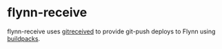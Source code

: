# flynn-receive

flynn-receive uses [gitreceived](https://github.com/flynn/gitreceived) to
provide git-push deploys to Flynn using
[buildpacks](https://devcenter.heroku.com/articles/buildpacks).
